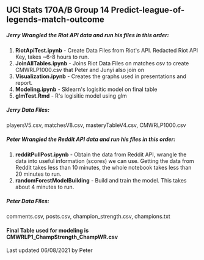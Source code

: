 <h2>UCI Stats 170A/B Group 14 Predict-league-of-legends-match-outcome</h2>

<h5>Jerry Wrangled the Riot API data and run his files in this order:</h5>
<ol>

  <li><b>RiotApiTest.ipynb</b> - Create Data Files from Riot's API. Redacted Riot API Key, takes ~6-8 hours to run. </li>
  
  <li><b>JoinAllTables.ipynb</b> - Joins Riot Data Files on matches csv to create CMWRLP1000.csv that Peter and Junyi also join on</li>
  
  <li><b>Visualization.ipynb</b> - Creates the graphs used in presentations and report.</li>
  
  <li><b>Modeling.ipynb</b> - Sklearn's logisitic model on final table </li>
  
  <li><b>glmTest.Rmd</b> - R's logisitic model using glm</li>
</ol>
<h5>Jerry Data Files:</h5>

  playersV5.csv,  matchesV8.csv,  masteryTableV4.csv,  CMWRLP1000.csv

<h5>Peter Wrangled the Reddit API data and run his files in this order:</h5>
<ol>
  <li><b>redditPullPost.ipynb</b> - Obtain the data from Reddit API, wrangle the data into useful information (scores) we can use. Getting the data from Reddit takes less than 10 minutes, the whole notebook takes less than 20 minutes to run. </li>
  
  <li><b>randomForestModelBuilding</b> - Build and train the model. This takes about 4 minutes to run.</li>
</ol>
  
<h5>Peter Data Files:</h5>
  comments.csv,  posts.csv,  champion_strength.csv,  champions.txt

<h4>Final Table used for modeling is CMWRLP1_ChampStrength_ChampWR.csv</h4>


Last updated 06/08/2021 by Peter
